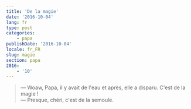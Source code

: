 ```yaml
---
title: 'De la magie'
date: '2016-10-04'
lang: fr
type: post
categories:
    - papa
publishDate: '2016-10-04'
locale: fr_FR
slug: magie
section: papa
2016:
    - '10'
---
```


> — Woaw, Papa, il y avait de l'eau et après, elle a disparu. C'est de la magie !  
> — Presque, chéri, c'est de la semoule.

